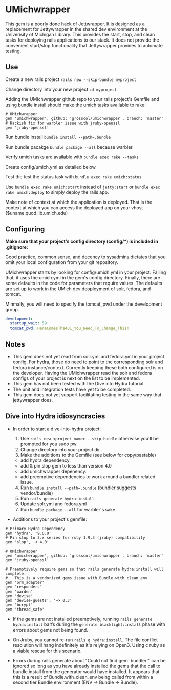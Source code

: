# UMichwrapper

This gem is a poorly done hack of Jettwrapper.  It is designed as a replacement for Jettywrapper in the shared dev environment at the Univerisity of Michigan Library.  This provides the start, stop, and clean tasks for deploying rails applications to our stack.  It does not provide the convenient start/stop functionality that Jettywrapper provides to automate testing.


## Use

Create a new rails project `rails new --skip-bundle myproject`

Change directory into your new project `cd myproject`

Adding the UMichwrapper github repo to your rails project's Gemfile and using bundle install should make the umich tasks available to rake:
```
# UMichwrapper
gem 'umichwrapper', github: 'grosscol/umichwrapper', branch: 'master'
# Hackish fix for warbler issue with jruby-openssl
gem 'jruby-openssl'
``` 
Run bundle install `bundle install --path=.bundle`

Run bundle pacakge `bundle package --all` because warbler.

Verify umich tasks are available with `bundle exec rake --tasks`

Create config/umich.yml as detailed below.

Test the test the status task with `bundle exec rake umich:status`

Use `bundle exec rake umich:start` instead of `jetty:start` or `bundle exec rake umich:deploy` to simply deploy the rails app.

Make note of context at which the application is deployed.  That is the context at which you can access the deployed app on your vhost ($uname.quod.lib.umich.edu)
## Configuring

**Make sure that your project's config directory (config/*) is included in .gitignore:** 

Good practice, common sense, and decency to sysadmins dictates that you omit your local configuration from your git repository.

UMichwrapper starts by looking for config/umich.yml in your project.  Failing that, it uses the umich.yml in the gem's config directory.  Finally, there are some defaults in the code for parameters that require values.  The defaults are set up to work in the UMich dev deoployment of solr, fedora, and tomcat. 

Minmally, you will need to specify the tomcat_pwd under the development group.
```yaml
development:
  startup_wait: 59
  tomcat_pwd: HereComesThe401_You_Need_To_Change_This!
```

## Notes

 * This gem does not yet read from solr.yml and fedora.yml in your project config.  For hydra, those do need to point to the corresponding solr and fedora instance/context.  Currently keeping these both configured is on the developer.  Having the UMichwrapper read the solr and fedora configs of your project is next on the list to be implemented.
 * This gem has not been tested with the Dive into Hydra tutorial.
 * The unit and integration tests have yet to be completed. 
 * This gem does not yet support facilitating testing in the same way that jettywrapper does.

## Dive into Hydra idiosyncracies

 * In order to start a dive-into-hydra project:
   1. Use `rails new <project name> --skip-bundle` otherwise you'll be prompted for you sudo pw 
   2. Change directory into your project dir.
   3. Make the additions to the Gemfile (see below for copy/pastable)
     * add hydra dependency.
     * add & pin slop gem to less than version 4.0
     * add umichwrapper depenency.
     * add preemptive dependencies to work around a bundler related issue.
   4. Run `bundle install --path=.bundle` (bundler suggests vendor/bundle)
   5. Run `rails generate hydra:install` 
   6. Update solr.yml and fedora.yml
   7. Run `bundle package --all` for warbler's sake.

 * Additions to your project's gemfile:
```
# Primary Hydra Dependency
gem 'hydra', '9.0.0'
# Pin slop to 3.x series for ruby 1.9.3 (jruby) compatibility
gem 'slop', '< 4.0'

# UMichwrapper
gem 'umichwrapper', github: 'grosscol/umichwrapper', branch: 'master'
gem 'jruby-openssl'

# Preemptively require gems so that rails generate hydra:install will complete.
#   This is a vendorized gems issue with Bundle.with_clean_env
gem 'orm_adapter'
gem 'responders'
gem 'warden'
gem 'devise'
gem 'devise-guests', '~> 0.3'
gem 'bcrypt'
gem 'thread_safe'
```

 * If the gems are not installed preemptively, running `rails generate hydra:install` barfs during the `generate blacklight:install` phase with errors about gems not being found.

 * On Jruby, you cannot re-run `rails g hydra:install`.  The file conflict resolution will hang indefinitely as it's relying on Open3.  Using c ruby as a viable rescue for this scenario.

 * Errors during rails generate about "Could not find gem 'bundler'" can be ignored so long as you have already installed the gems that the call to bundle install from the generator would have installed.  It appears that this is a result of Bundle.with_clean_env being called from within a second tier Bundle environment (ENV -> Bundle -> Bundle).


